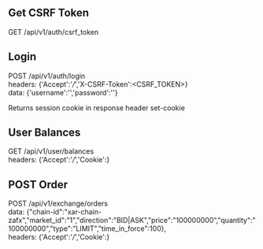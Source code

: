 ## Get CSRF Token

GET /api/v1/auth/csrf_token

## Login

POST /api/v1/auth/login  
headers: {'Accept':'*/*','X-CSRF-Token':<CSRF_TOKEN>}  
data: {'username':'','password':''}  

Returns session cookie in response header set-cookie  

## User Balances

GET /api/v1/user/balances  
headers: {'Accept':'*/*','Cookie':<set-cookie>}  

## POST Order

POST /api/v1/exchange/orders   
data: {"chain-id":"xar-chain-zafx","market_id":"1","direction":"BID|ASK","price":"100000000","quantity":"100000000","type":"LIMIT","time_in_force":100},  
headers:  {'Accept':'*/*','Cookie':<set-cookie>}  
